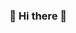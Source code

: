 ###  :jack_o_lantern: Hi there 👋

<!--
**RiverXDiamant/RiverXDiamant** is a ✨ _special_ ✨ repository because its `README.md` (this file) appears on your GitHub profile.

Here are some ideas to get you started:

- 🔭 I’m currently working on FreeCodeCamp's Front-End Curriculum
- 🌱 I’m currently learning Respnsove Web Design
- 🤔 I’m looking for help with ...
- 💬 Ask me about ...
- 📫 How to reach me: ...
- 😄 Pronouns: ...
- ⚡ Fun fact: ...
-->
